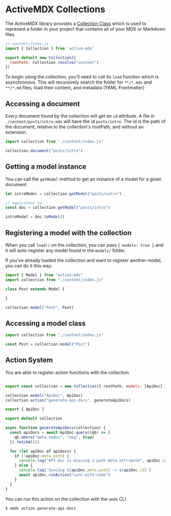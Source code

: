 # ActiveMDX Collections

The ActiveMDX library provides a [Collection Class](../../api/Collection.mdx) which is used to represent a folder in your project that contains all of your MDX or Markdown files.

```javascript
// content/index.js
import { Collection } from 'active-mdx'

export default new Collection({
  rootPath: Collection.resolve("content")
})
```

To begin using the collection, you'll need to call its `load` function which is asynchronous.  This will recursively search the folder for `**/*.mdx` and `**/*.md` files, load their content, and metadata (YAML Frontmatter)

## Accessing a document

Every document found by the collection will get an `id` attribute. A file in `./content/posts/intro.mdx` will have the id `posts/intro`.  The id is the path of the document, relative to the collection's rootPath, and without an extension.

```javascript
import collection from "./content/index.js"

collection.document("posts/intro")
```

## Getting a model instance 

You can call the `getModel` method to get an instance of a model for a given document

```javascript
let introModel = collection.getModel("posts/intro")

// equivalent to
const doc = collection.getModel("posts/intro")

introModel = doc.toModel()
```

## Registering a model with the collection

When you call `load()` on the collection, you can pass `{ models: true }` and it will auto-register any model found in the `models/` folder.

If you've already loaded the collection and want to register another model, you can do it this way:

```javascript
import { Model } from "active-mdx"
import collection from "./content/index.js"

class Post extends Model {

}

collection.model("Post", Post)
```

## Accessing a model class

```javascript
import collection from "./content/index.js"

const Post = collection.model("Post")
```

## Action System

You are able to register action functions with the collection.  

```javascript

export const collection = new Collection({ rootPath, models: [ApiDoc] })

collection.model("ApiDoc", ApiDoc)
collection.action("generate-api-docs", generateApiDocs)

export { ApiDoc }

export default collection

async function generateApiDocs(collection) {
  const apiDocs = await ApiDoc.query((qb) => {
    qb.where("meta.nodoc", "neq", true)
  }).fetchAll()

  for (let apiDoc of apiDocs) {
    if (!apiDoc.meta.path) {
      console.log("API Doc is missing a path meta attribute", apiDoc.id)
    } else {
      console.log(`Syncing ${apiDoc.meta.path} -> ${apiDoc.id}`)
      await apiDoc.runAction("sync-with-code")
    }
  }
}
```

You can run this action on the collection with the `amdx` CLI.

```shell
$ amdx action generate-api-docs 
```

